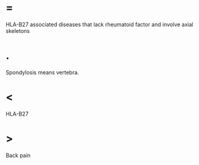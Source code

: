 # =

HLA-B27 associated diseases that lack rheumatoid factor and involve axial skeletons

# .

Spondylosis means vertebra.

# <

HLA-B27

# >

Back pain

